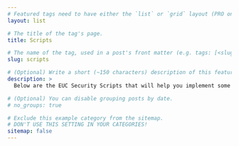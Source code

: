 ```yaml
---
# Featured tags need to have either the `list` or `grid` layout (PRO only).
layout: list

# The title of the tag's page.
title: Scripts

# The name of the tag, used in a post's front matter (e.g. tags: [<slug>]).
slug: scripts

# (Optional) Write a short (~150 characters) description of this featured tag.
description: >
  Below are the EUC Security Scripts that will help you implement some of the security patches we have written about on this site.

# (Optional) You can disable grouping posts by date.
# no_groups: true

# Exclude this example category from the sitemap.
# DON'T USE THIS SETTING IN YOUR CATEGORIES!
sitemap: false
---
```

